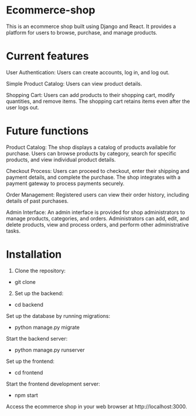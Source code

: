 # Ecommerce-shop

This is an ecommerce shop built using Django and React. It provides a platform for users to browse, purchase, and manage products.

# Current features
User Authentication: Users can create accounts, log in, and log out.

Simple Product Catalog: Users can view product details.

Shopping Cart: Users can add products to their shopping cart, modify quantities, and remove items. The shopping cart retains items even after the user logs out.

# Future functions
Product Catalog: The shop displays a catalog of products available for purchase. Users can browse products by category, search for specific products, and view individual product details.

Checkout Process: Users can proceed to checkout, enter their shipping and payment details, and complete the purchase. The shop integrates with a payment gateway to process payments securely.

Order Management: Registered users can view their order history, including details of past purchases.

Admin Interface: An admin interface is provided for shop administrators to manage products, categories, and orders. Administrators can add, edit, and delete products, view and process orders, and perform other administrative tasks.
# Installation
1. Clone the repository:
- git clone <repository-url>
  
2. Set up the backend:
- cd backend 

Set up the database by running migrations:
- python manage.py migrate

Start the backend server:
- python manage.py runserver

Set up the frontend:
 - cd frontend

Start the frontend development server:
- npm start

Access the ecommerce shop in your web browser at http://localhost:3000.
